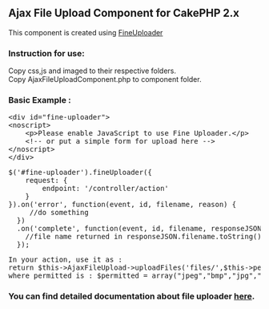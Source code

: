 <h2>Ajax File Upload Component for CakePHP 2.x</h2>

This component is created using <a href="http://fineuploader.com/">FineUploader</a>


<h3>Instruction for use:</h3>
Copy css,js and imaged to their respective folders.<br>
Copy AjaxFileUploadComponent.php to component folder.
<h3>Basic Example :</h3>

<pre><span class="nt">&lt;div</span> <span class="na">id=</span><span class="s">"fine-uploader"</span><span class="nt">&gt;</span>
<span class="nt">&lt;noscript&gt;</span>
    <span class="nt">&lt;p&gt;</span>Please enable JavaScript to use Fine Uploader.<span class="nt">&lt;/p&gt;</span>
    <span class="c">&lt;!-- or put a simple form for upload here --&gt;</span>
<span class="nt">&lt;/noscript&gt;</span>
<span class="nt">&lt;/div&gt;</span>
</pre>

<pre>
$('#fine-uploader').fineUploader({
    request: {
        endpoint: '/controller/action'
    }
}).on('error', function(event, id, filename, reason) {
     //do something
  })
  .on('complete', function(event, id, filename, responseJSON){
    //file name returned in responseJSON.filename.toString();
  });
</pre>
<pre>
In your action, use it as :
return $this->AjaxFileUpload->uploadFiles('files/',$this->permitted);
where permitted is : $permitted = array("jpeg","bmp","jpg","png");
</pre>
<h3>You can find detailed documentation about file uploader <a href="https://github.com/valums/file-uploader/">here</a>.</h3>
